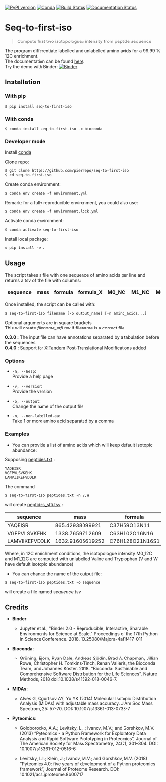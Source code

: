 [![PyPI version](https://badge.fury.io/py/seq-to-first-iso.svg)](https://badge.fury.io/py/seq-to-first-iso)
[![Conda](https://img.shields.io/conda/v/bioconda/seq-to-first-iso.svg?color=bright-green)](https://anaconda.org/bioconda/seq-to-first-iso)
[![Build Status](https://travis-ci.org/pierrepo/seq-to-first-iso.svg?branch=master)](https://travis-ci.org/pierrepo/seq-to-first-iso)
[![Documentation Status](https://readthedocs.org/projects/seq-to-first-iso/badge/?version=latest)](https://seq-to-first-iso.readthedocs.io/en/latest/?badge=latest)

# Seq-to-first-iso

> Compute first two isotopologues intensity from peptide sequence

The program differentiate labelled and unlabelled amino acids
for a 99.99 % 12C enrichment.  
The documentation can be found [here](https://seq-to-first-iso.readthedocs.io/en/latest/).  
Try the demo with Binder: [![Binder](https://mybinder.org/badge_logo.svg)](https://mybinder.org/v2/gh/pierrepo/seq-to-first-iso/master)

## Installation

### With pip

```
$ pip install seq-to-first-iso
```

### With conda

```
$ conda install seq-to-first-iso -c bioconda
```

### Developer mode


Install [conda](https://conda.io/projects/conda/en/latest/user-guide/install/index.html)

Clone repo:
```
$ git clone https://github.com/pierrepo/seq-to-first-iso
$ cd seq-to-first-iso
```

Create conda environment:
```
$ conda env create -f environment.yml
```

Remark: for a fully reproducible environment, you could also use:
```
$ conda env create -f environment.lock.yml
```


Activate conda environment:
```
$ conda activate seq-to-first-iso
```

Install local package:
```
$ pip install -e .
```

## Usage

The script takes a file with one sequence of amino acids per line and returns a tsv of the file with columns:

|sequence|mass|formula|formula_X| M0_NC | M1_NC | M0_12C | M1_12C |
|--------|----|-------|---------|-------|-------|--------|--------|

Once installed, the script can be called with:

```shell
$ seq-to-first-iso filename [-o output_name] [-n amino_acids...]
```
Optional arguments are in square brackets  
This will create _filename_stfi.tsv_ if filename is a correct file

**0.3.0 :** The input file can have annotations separated by a tabulation before the sequences  
**0.4.0 :** Support for [X!Tandem](https://www.thegpm.org/tandem/) Post-Translational Modifications added

### Options

- `-h, --help`:  
Provide a help page

- `-v, --version`:  
Provide the version

- `-o, --output`:  
Change the name of the output file

- `-n, --non-labelled-aa`:  
Take 1 or more amino acid separated by a comma


### Examples

- You can provide a list of amino acids which will keep default isotopic abundance:

Supposing [peptides.txt](https://github.com/pierrepo/seq-to-first-iso/blob/master/notebooks/peptides.txt) :

```
YAQEISR
VGFPVLSVKEHK
LAMVIIKEFVDDLK
```

The command
```shell
$ seq-to-first-iso peptides.txt -n V,W
```
will create [peptides_stfi.tsv](https://github.com/pierrepo/seq-to-first-iso/blob/master/notebooks/peptides_stfi.tsv) :

|sequence| mass| formula|formula_X| M0_NC| M1_NC| M0_12C| M1_12C|
|--------|-----|--------|---------|------|------|-------|-------|
YAQEISR| 865.42938099921| C37H59O13N11| C37H59O13N11| 0.6206414140575179|	0.280870823368276| 0.9206561231798033| 0.05161907174495234|
VGFPVLSVKEHK| 1338.7659712609| C63H102O16N16| C48H102O16N16X15|  0.4550358985377136| 0.34506032928190855| 0.7589558393662944| 0.18515489894512063|
LAMVIIKEFVDDLK| 1632.91606619252| C76H128O21N16S1| C66H128O21N16S1X10| 0.36994021481230627| 0.3373188347614264| 0.7475090558698947| 0.15292723586285323|

Where, in 12C enrichment conditions, the isotopologue intensity M0_12C and M1_12C are computed with unlabelled Valine and Tryptophan (V and W have default isotopic abundance)


- You can change the name of the output file:

```shell
$ seq-to-first-iso peptides.txt -o sequence
```
will create a file named *sequence.tsv*


## Credits

- **Binder**
  - Jupyter et al., "Binder 2.0 - Reproducible, Interactive, Sharable
  Environments for Science at Scale." Proceedings of the 17th Python
  in Science Conference. 2018. 10.25080/Majora-4af1f417-011

- **Bioconda**:
  - Grüning, Björn, Ryan Dale, Andreas Sjödin, Brad A. Chapman, Jillian Rowe, Christopher H. Tomkins-Tinch, Renan Valieris, the Bioconda Team, and Johannes Köster. 2018. “Bioconda: Sustainable and Comprehensive Software Distribution for the Life Sciences”. Nature Methods, 2018 doi:10.1038/s41592-018-0046-7.

- **MIDAs**:
  - Alves G, Ogurtsov AY, Yu YK (2014) Molecular Isotopic Distribution Analysis (MIDAs) with adjustable mass accuracy. J Am Soc Mass Spectrom, 25: 57-70. DOI: 10.1007/s13361-013-0733-7

- **Pyteomics**:
  - Goloborodko, A.A.; Levitsky, L.I.; Ivanov, M.V.; and Gorshkov, M.V. (2013) “Pyteomics - a Python Framework for Exploratory Data Analysis and Rapid Software Prototyping in Proteomics”, Journal of The American Society for Mass Spectrometry, 24(2), 301–304. DOI: 10.1007/s13361-012-0516-6

  - Levitsky, L.I.; Klein, J.; Ivanov, M.V.; and Gorshkov, M.V. (2018) “Pyteomics 4.0: five years of development of a Python proteomics framework”, Journal of Proteome Research. DOI: 10.1021/acs.jproteome.8b00717
